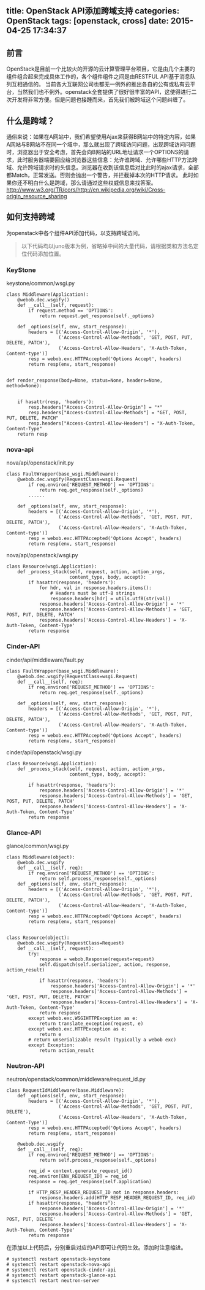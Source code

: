 title: OpenStack API添加跨域支持
categories: OpenStack
tags: [openstack, cross]
date: 2015-04-25 17:34:37
---
## 前言
OpenStack是目前一个比较火的开源的云计算管理平台项目，它是由几个主要的组件组合起来完成具体工作的，各个组件组件之间是由RESTFUL API基于消息队列互相通信的。
当前各大互联网公司也都无一例外的推出各自的公有或私有云平台，当然我们也不例外。openstack全套提供了很好很丰富的API，这使得进行二次开发将非常方便。但是问题也接踵而来，首先我们被跨域这个问题纠缠了。
## 什么是跨域？
通俗来说：如果在A网站中，我们希望使用Ajax来获得B网站中的特定内容，如果A网站与B网站不在同一个域中，那么就出现了跨域访问问题，出现跨域访问问题时，浏览器出于安全考虑，首先会向B网站的URL地址请求一个OPTIONS的请求，此时服务器端要回应给浏览器这些信息：允许谁跨域、允许哪些HTTP方法跨域、允许跨域请求时的头信息。浏览器在收到该信息后对比此时的ajax请求，全部都Match，正常发送。否则会抛出一个警告，并拦截掉本次的HTTP请求。<!--more-->
此时如果你还不明白什么是跨域，那么请通过这些权威信息来找答案。http://www.w3.org/TR/cors/http://en.wikipedia.org/wiki/Cross-origin_resource_sharing
## 如何支持跨域
为openstack中各个组件API添加代码，以支持跨域访问。
> 以下代码均以juno版本为例，省略掉中间的大量代码，请根据类和方法名定位代码添加位置。
 

### KeyStone
keystone/common/wsgi.py
```
class Middleware(Application):
    @webob.dec.wsgify()
    def __call__(self, request):
        if request.method == 'OPTIONS':
            return request.get_response(self._options)

    def _options(self, env, start_response):
        headers = [('Access-Control-Allow-Origin', '*'),
                   ('Access-Control-Allow-Methods', 'GET, POST, PUT, DELETE, PATCH'),
                   ('Access-Control-Allow-Headers', 'X-Auth-Token, Content-type')]
        resp = webob.exc.HTTPAccepted('Options Accept', headers)
        return resp(env, start_response)


def render_response(body=None, status=None, headers=None, method=None):


    if hasattr(resp, 'headers'):
        resp.headers["Access-Control-Allow-Origin"] = "*"
        resp.headers["Access-Control-Allow-Methods"] = "GET, POST, PUT, DELETE, PATCH"
        resp.headers["Access-Control-Allow-Headers"] = "X-Auth-Token, Content-Type"
    return resp
```
### nova-api
nova/api/openstack/init.py
```
class FaultWrapper(base_wsgi.Middleware):
    @webob.dec.wsgify(RequestClass=wsgi.Request)
        if req.environ['REQUEST_METHOD'] == 'OPTIONS':
            return req.get_response(self._options)
        ......

    def _options(self, env, start_response):
        headers = [('Access-Control-Allow-Origin', '*'),
                   ('Access-Control-Allow-Methods', 'GET, POST, PUT, DELETE, PATCH'),
                   ('Access-Control-Allow-Headers', 'X-Auth-Token, Content-type')]
        resp = webob.exc.HTTPAccepted('Options Accept', headers)
        return resp(env, start_response)
```
nova/api/openstack/wsgi.py
```
class Resource(wsgi.Application):
    def _process_stack(self, request, action, action_args,
                       content_type, body, accept):
        if hasattr(response, 'headers'):
            for hdr, val in response.headers.items():
                # Headers must be utf-8 strings
                response.headers[hdr] = utils.utf8(str(val))
            response.headers['Access-Control-Allow-Origin'] = '*'
            response.headers['Access-Control-Allow-Methods'] = 'GET, POST, PUT, DELETE, PATCH'
            response.headers['Access-Control-Allow-Headers'] = 'X-Auth-Token, Content-Type'
        return response
```
### Cinder-API
cinder/api/middleware/fault.py
```
class FaultWrapper(base_wsgi.Middleware):
    @webob.dec.wsgify(RequestClass=wsgi.Request)
    def __call__(self, req):
        if req.environ['REQUEST_METHOD'] == 'OPTIONS':
            return req.get_response(self._options)
            
    def _options(self, env, start_response):
        headers = [('Access-Control-Allow-Origin', '*'),
                   ('Access-Control-Allow-Methods', 'GET, POST, PUT, DELETE, PATCH'),
                   ('Access-Control-Allow-Headers', 'X-Auth-Token, Content-type')]
        resp = webob.exc.HTTPAccepted('Options Accept', headers)
        return resp(env, start_response)
```
cinder/api/openstack/wsgi.py
```
class Resource(wsgi.Application):
    def _process_stack(self, request, action, action_args,
                       content_type, body, accept):

        if hasattr(response, 'headers'):
            response.headers['Access-Control-Allow-Origin'] = '*'
            response.headers['Access-Control-Allow-Methods'] = 'GET, POST, PUT, DELETE, PATCH'
            response.headers['Access-Control-Allow-Headers'] = 'X-Auth-Token, Content-Type'
        return response
```
### Glance-API
glance/common/wsgi.py
```
class Middleware(object):
    @webob.dec.wsgify
    def __call__(self, req):
        if req.environ['REQUEST_METHOD'] == 'OPTIONS':
            return self.process_response(self._options)
    def _options(self, env, start_response):
        headers = [('Access-Control-Allow-Origin', '*'),
                   ('Access-Control-Allow-Methods', 'GET, POST, PUT, DELETE, PATCH'),
                   ('Access-Control-Allow-Headers', 'X-Auth-Token, Content-type')]
        resp = webob.exc.HTTPAccepted('Options Accept', headers)
        return resp(env, start_response)


class Resource(object):
    @webob.dec.wsgify(RequestClass=Request)
    def __call__(self, request):
        try:
            response = webob.Response(request=request)
            self.dispatch(self.serializer, action, response, action_result)

            if hasattr(response, 'headers'):
                response.headers['Access-Control-Allow-Origin'] = '*'
                response.headers['Access-Control-Allow-Methods'] = 'GET, POST, PUT, DELETE, PATCH'
                response.headers['Access-Control-Allow-Headers'] = 'X-Auth-Token, Content-Type'
            return response
        except webob.exc.WSGIHTTPException as e:
            return translate_exception(request, e)
        except webob.exc.HTTPException as e:
            return e
        # return unserializable result (typically a webob exc)
        except Exception:
            return action_result
```
### Neutron-API
neutron/openstack/common/middleware/request_id.py
```
class RequestIdMiddleware(base.Middleware):
    def _options(self, env, start_response):
        headers = [('Access-Control-Allow-Origin', '*'),
                   ('Access-Control-Allow-Methods', 'GET, POST, PUT, DELETE'),
                   ('Access-Control-Allow-Headers', 'X-Auth-Token, Content-Type')]
        resp = webob.exc.HTTPAccepted('Options Accept', headers)
        return resp(env, start_response)

    @webob.dec.wsgify
    def __call__(self, req):
        if req.environ['REQUEST_METHOD'] == 'OPTIONS':
            return self.process_response(self._options)

        req_id = context.generate_request_id()
        req.environ[ENV_REQUEST_ID] = req_id
        response = req.get_response(self.application)

        if HTTP_RESP_HEADER_REQUEST_ID not in response.headers:
            response.headers.add(HTTP_RESP_HEADER_REQUEST_ID, req_id)
        if hasattr(response, "headers"):
            response.headers['Access-Control-Allow-Origin'] = '*'
            response.headers['Access-Control-Allow-Methods'] = 'GET, POST, PUT, DELETE'
            response.headers['Access-Control-Allow-Headers'] = 'X-Auth-Token, Content-Type'
        return response
```
在添加以上代码后，分别重启对应的API即可让代码生效。添加时注意缩进。
```
# systemctl restart openstack-keystone
# systemctl restart openstack-nova-api
# systemctl restart openstack-cinder-api
# systemctl restart openstack-glance-api
# systemctl restart neutron-server
```



</br>